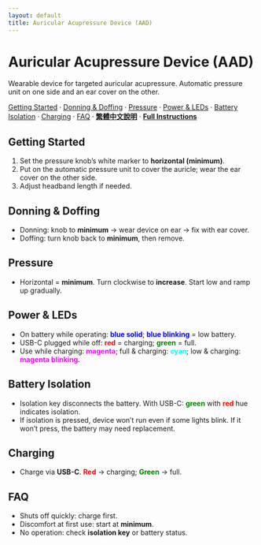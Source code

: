 ```yaml
---
layout: default
title: Auricular Acupressure Device (AAD)
---
```


# Auricular Acupressure Device (AAD)
Wearable device for targeted auricular acupressure. Automatic pressure unit on one side and an ear cover on the other.

[Getting Started](#getting-started) · [Donning & Doffing](#donning--doffing) · [Pressure](#pressure) · [Power & LEDs](#power--leds) · [Battery Isolation](#battery-isolation) · [Charging](#charging) · [FAQ](#faq) · **[繁體中文說明](./index_zh-hant.md)** · **[Full Instructions](./details.md)** 

## Getting Started
1. Set the pressure knob’s white marker to **horizontal (minimum)**.
2. Put on the automatic pressure unit to cover the auricle; wear the ear cover on the other side.
3. Adjust headband length if needed.

## Donning & Doffing
- Donning: knob to **minimum** → wear device on ear → fix with ear cover.  
- Doffing: turn knob back to **minimum**, then remove.

## Pressure
- Horizontal = **minimum**. Turn clockwise to **increase**. Start low and ramp up gradually.

## Power & LEDs
- On battery while operating: <span style="color:blue; font-weight:bold;">blue solid</span>; <span style="color:blue; font-weight:bold;">blue blinking</span> = low battery.  
- USB-C plugged while off: <span style="color:red; font-weight:bold;">red</span> = charging; <span style="color:green; font-weight:bold;">green</span> = full.  
- Use while charging: <span style="color:magenta; font-weight:bold;">magenta</span>; full & charging: <span style="color:cyan; font-weight:bold;">cyan</span>; low & charging: <span style="color:magenta; font-weight:bold;">magenta blinking</span>.

## Battery Isolation
- Isolation key disconnects the battery. With USB-C: <span style="color:green; font-weight:bold;">green</span> with <span style="color:red; font-weight:bold;">red</span> hue indicates isolation.  
- If isolation is pressed, device won’t run even if some lights blink. If it won’t press, the battery may need replacement.

## Charging
- Charge via **USB-C**. <span style="color:red; font-weight:bold;">Red</span> → charging; <span style="color:green; font-weight:bold;">Green</span> → full.

## FAQ
- Shuts off quickly: charge first.  
- Discomfort at first use: start at **minimum**.  
- No operation: check **isolation key** or battery status.


